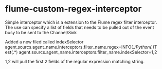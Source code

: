 flume-custom-regex-interceptor
==============================
Simple interceptor which is a extension to the Flume regex filter interceptor.
The use can specify a list of fields that needs to be pulled out of the event bosy to be sent to the Channel/Sink

Added a new filed called indexSelector
agent.sourcs.agent_name.interceptors.filter_name.regex=INFO(.*)Python(.*)Test(.*)
agent.sourcs.agent_name.interceptors.filter_name.indexSelector=1,2

1,2 will pull the first 2 fields of the regular expression matching string.
